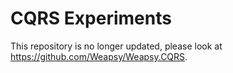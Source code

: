# CQRS Experiments
This repository is no longer updated, please look at https://github.com/Weapsy/Weapsy.CQRS.
